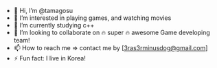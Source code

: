 - 👋 Hi, I’m @tamagosu
- 👀 I’m interested in playing games, and watching movies
- 🌱 I’m currently studying c++
- 💞️ I’m looking to collaborate on 🔥 super 🔥 awesome Game developing team!
- 📫 How to reach me => contact me by [3ras3rminusdog@gmail.com]
- ⚡ Fun fact: I live in Korea!

<!---
tamagosu/tamagosu is a ✨ special ✨ repository because its `README.md` (this file) appears on your GitHub profile.
You can click the Preview link to take a look at your changes.
--->
